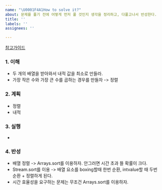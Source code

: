 ```yaml
---
name: "\U0001F4A1How to solve it?"
about: 문제를 풀기 전에 어떻게 먼저 풀 것인지 생각을 정리하고, 다풀고나서 반성한다.
title: ''
labels: ''
assignees: ''

---
```


[참고가이드](https://megaptera.notion.site/6-5f9b4105eb0748fd8f8baa631d92d6ea)

### 1. 이해
- 두 개의 배열을 받아와서 내적 값을 최소로 만들라.
- 가장 작은 수와 가장 큰 수를 곱하는 경우를 만들자 -> 정렬

### 2. 계획
- 정렬
- 내적

### 3. 실행
- 

### 4. 반성
- 배열 정렬 -> Arrays.sort를 이용하자. 안그러면 시간 초과 뜰 확률이 크다.
- Stream.sort를 이용 -> 배열 요소를 boxing할때 한번 순환, intvalue할 때 두번 순환 + 정렬하게 된다.
- 시간 효율성을 요구하는 문제는 무조건 Arrays.sort를 이용하자.
